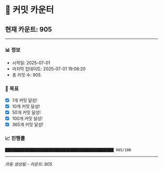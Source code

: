 # 🔢 커밋 카운터

## 현재 카운트: 905

---

### 📊 정보
- 시작일: 2025-07-01
- 마지막 업데이트: 2025-07-01 19:06:20
- 총 커밋 수: 905

### 🎯 목표
- [x] 1개 커밋 달성!
- [x] 10개 커밋 달성!
- [x] 50개 커밋 달성!
- [x] 100개 커밋 달성!
- [x] 365개 커밋 달성!

### 📈 진행률
```
██████████████████████████████████████████████████ 905/100
```

---
*자동 생성됨 - 카운트: 905*
